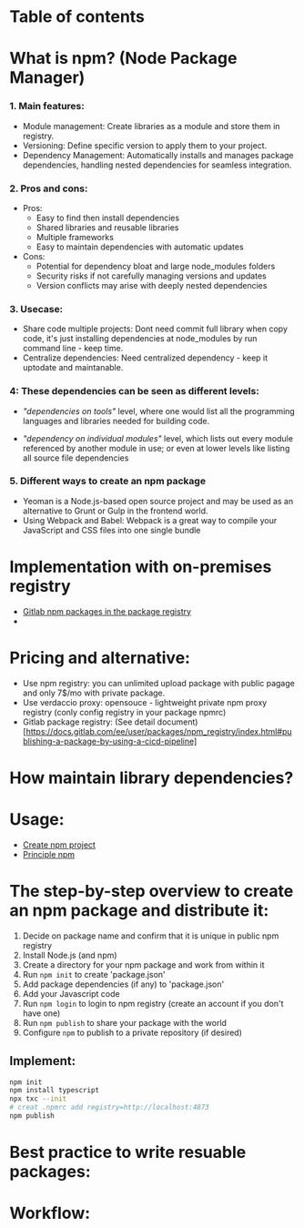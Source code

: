 # Table of contents
# What is npm? (Node Package Manager)
### 1. Main features:
- Module management: Create libraries as a module and store them in registry.
- Versioning: Define specific version to apply them to your project.
- Dependency Management: Automatically installs and manages package dependencies, handling nested dependencies for seamless integration.

### 2. Pros and cons:
- Pros:
    + Easy to find then install dependencies
    + Shared libraries and reusable libraries 
    + Multiple frameworks
    + Easy to maintain dependencies with automatic updates
- Cons:
    + Potential for dependency bloat and large node_modules folders
    + Security risks if not carefully managing versions and updates
    + Version conflicts may arise with deeply nested dependencies

### 3. Usecase:
- Share code multiple projects: Dont need commit full library when copy code, it's just installing dependencies at node_modules by run command line - keep time.
- Centralize dependencies: Need centralized dependency - keep it uptodate and maintanable.

### 4: These dependencies can be seen as different levels:
- *"dependencies on tools"* level, where one would list all the programming languages and libraries needed for building code.

- *"dependency on individual modules"* level, which lists out every module referenced by another module in use; or even at lower levels like listing all source file dependencies

### 5. Different ways to create an npm package
- Yeoman is a Node.js-based open source project and may be used as an alternative to Grunt or Gulp in the frontend world. 
- Using Webpack and Babel: Webpack is a great way to compile your JavaScript and CSS files into one single bundle

# Implementation with on-premises registry
- [Gitlab npm packages in the package registry](https://docs.gitlab.com/ee/user/packages/npm_registry/)
- 
# Pricing and alternative:
- Use npm registry: you can unlimited upload package with public pagage and only 7$/mo with private package.
- Use verdaccio proxy: opensouce - lightweight private npm proxy registry (conly config registry in your package npmrc)
- Gitlab package registry: (See detail document)[https://docs.gitlab.com/ee/user/packages/npm_registry/index.html#publishing-a-package-by-using-a-cicd-pipeline]

# How maintain library dependencies?
# Usage:
- [Create npm project](https://www.freecodecamp.org/news/how-to-create-and-publish-your-first-npm-package/)
- [Principle npm](https://docs.npmjs.com/cli/v10/commands/npm-init)
# The step-by-step overview to create an npm package and distribute it:
1. Decide on package name and confirm that it is unique in public npm registry
2. Install Node.js (and npm)
3. Create a directory for your npm package and work from within it
4. Run `npm init` to create 'package.json'
5. Add package dependencies (if any) to 'package.json'
6. Add your Javascript code
7. Run `npm login` to login to npm registry (create an account if you don't have one)
8. Run `npm publish` to share your package with the world
9. Configure `npm` to publish to a private repository (if desired)
## Implement:
```bash
npm init
npm install typescript 
npx txc --init
# creat .npmrc add registry=http://localhost:4873
npm publish
```

# Best practice to write resuable packages:
# Workflow: